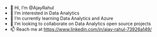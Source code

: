 - 👋 Hi, I’m @AjayRahul
- 👀 I’m interested in Data Analytics
- 🌱 I’m currently learning Data Analytics and Azure
- 💞️ I’m looking to collaborate on Data Analytics open source projects
- 📫 Reach me at https://www.linkedin.com/in/ajay-rahul-73926a149/

<!---
AjayRahul/AjayRahul is a ✨ special ✨ repository because its `README.md` (this file) appears on your GitHub profile.
You can click the Preview link to take a look at your changes.
--->

